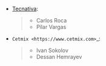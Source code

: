 - [Tecnativa](https://www.tecnativa.com):

  > - Carlos Roca
  > - Pilar Vargas

- `Cetmix <https://www.cetmix.com>`_:

  > - Ivan Sokolov
  > - Dessan Hemrayev
